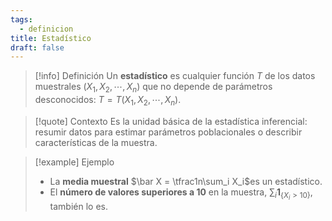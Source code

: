 ```yaml
---
tags:
  - definicion
title: Estadístico
draft: false
---
```

> [!info] Definición
> Un **estadístico** es cualquier función $T$ de los datos muestrales $(X_1,X_2,\cdots,X_n)$ que no depende de parámetros desconocidos:
> $T = T(X_1,X_2,\cdots,X_n)$.

> [!quote] Contexto
> Es la unidad básica de la estadística inferencial: resumir datos para estimar parámetros poblacionales o describir características de la muestra.

> [!example] Ejemplo
> - La **media muestral** $\bar X = \tfrac1n\sum_i X_i$es un estadístico.  
> - El **número de valores superiores a 10** en la muestra, $\sum_i \mathbf{1}_{\{X_i>10\}}$​, también lo es.